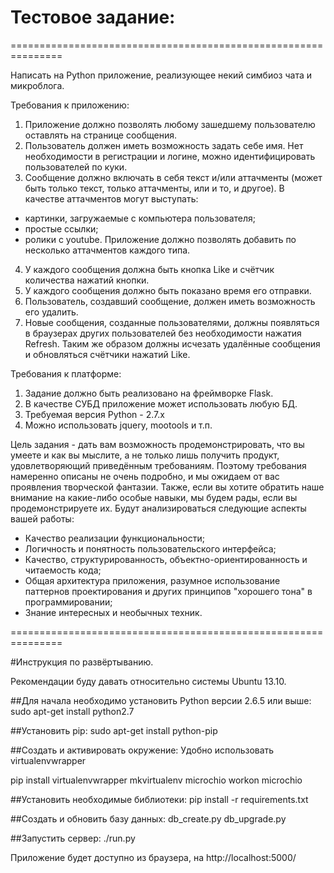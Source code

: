 # Тестовое задание:

===============================================================

Написать на Python приложение, реализующее некий симбиоз чата и микроблога. 

Требования к приложению:
1) Приложение должно позволять любому зашедшему пользователю оставлять на странице сообщения. 
2) Пользователь должен иметь возможность задать себе имя. Нет необходимости в регистрации и логине, можно идентифицировать пользователей по куки.
3) Сообщение должно включать в себя текст и/или аттачменты (может быть только текст, только аттачменты, или и то, и другое). В качестве аттачментов могут выступать:
- картинки, загружаемые с компьютера пользователя;
- простые ссылки;
- ролики c youtube.
Приложение должно позволять добавить по несколько аттачментов каждого типа.
4) У каждого сообщения должна быть кнопка Like и счётчик количества нажатий кнопки.
5) У каждого сообщения должно быть показано время его отправки.
6) Пользователь, создавший сообщение, должен иметь возможность его удалить. 
7) Новые сообщения, созданные пользователями, должны появляться в браузерах других пользователей без необходимости нажатия Refresh. Таким же образом должны исчезать удалённые сообщения и обновляться счётчики нажатий Like.

Требования к платформе:
1) Задание должно быть реализовано на фреймворке Flask.
2) В качестве СУБД приложение может использовать любую БД.
3) Требуемая версия Python - 2.7.x
4) Можно использовать jquery, mootools и т.п.

Цель задания - дать вам возможность продемонстрировать, что вы умеете и как вы мыслите, а не только лишь получить продукт, удовлетворяющий приведённым требованиям. Поэтому требования намеренно описаны не очень подробно, и мы ожидаем от вас проявления творческой фантазии. Также, если вы хотите обратить наше внимание на какие-либо особые навыки, мы будем рады, если вы продемонстрируете их. Будут анализироваться следующие аспекты вашей работы: 
- Качество реализации функциональности;
- Логичность и понятность пользовательского интерфейса;
- Качество, структурированность, объектно-ориентированность и читаемость кода;
- Общая архитектура приложения, разумное использование паттернов проектирования и других принципов "хорошего тона" в программировании;
- Знание интересных и необычных техник.

===============================================================


#Инструкция по развёртыванию.

Рекомендации буду давать относительно системы Ubuntu 13.10.


##Для начала необходимо установить Python версии 2.6.5 или выше:
  sudo apt-get install python2.7

##Установить pip:
  sudo apt-get install python-pip

##Создать и активировать окружение:
  Удобно использовать virtualenvwrapper

  pip install virtualenvwrapper
  mkvirtualenv microchio
  workon microchio

##Установить необходимые библиотеки:
  pip install -r requirements.txt

##Создать и обновить базу данных:
  db_create.py
  db_upgrade.py

##Запустить сервер:
  ./run.py

  Приложение будет доступно из браузера, на http://localhost:5000/
